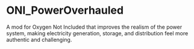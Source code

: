 # ONI_PowerOverhauled
A mod for Oxygen Not Included that improves the realism of the power system, making electricity generation, storage, and distribution feel more authentic and challenging.
